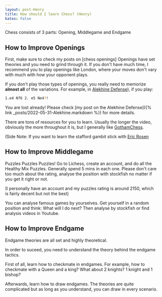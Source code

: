 ```yaml
---
layout: post-Henry
title: How should I learn Chess? (Henry)
katex: False
---
```

Chess consists of 3 parts: Opening, Middlegame and Endgame

## How to Improve Openings

First, make sure to check my posts on [chess openings]
Openings have set theories and you need to grind through it. If you don't have much time, I recommend you to play openings like London, where your moves don't vary with much with how your opponent plays.

If you don't play those types of openings, you really need to memorize **almost all** of the variations. For example, in [Alekhine Defense](https://en.wikipedia.org/wiki/Alekhine%27s_Defence)), if you play:
```bash
1.e4 Nf6 2. e5 Ne4?!
```
You are lost already! Please check [my post on the Alekhine Defense]({% link _posts/2022-05-31-Alekhine.markdown %}) for more details.

There are tons of resources for you to learn. Usually the longer the video, obviously the more throughout it is, but I generally like [GothamChess](https://www.youtube.com/c/GothamChess). 

(Side Note: If you want to learn the stafford gambit stick with [Eric Rosen](https://www.youtube.com/user/RosenChess)

## How to Improve Middlegame
Puzzles Puzzles Puzzles!
Go to Lichess, create an account, and do all the Healthy Mix Puzzles. Generally spend 5 mins in each one. Please don't care too much about the rating, analyse the position with stockfish no matter if you get it right or not.

(I personally have an account and my puzzles rating is around 2150, which is fairly decent but not the best)

You can analyse famous games by yourselves. Get yourself in a random position and think: What will I do next? Then analyse by stockfish or find analysis videos in Youtube.

## How to Improve Endgame

Endgame theories are all set and highly theoretical.

In order to suceed, you need to understand the theory behind the endgame tactics.

First of all, learn how to checkmate in endgames. For example, how to checkmate with a Queen and a king? What about 2 knights? 1 knight and 1 bishop? 

Afterwards, learn how to draw endgames. The theories are quite complicated but as long as you understand, you can draw in every scenario. 




